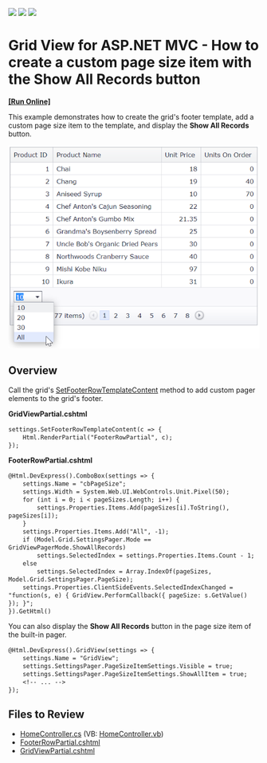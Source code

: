 <!-- default badges list -->
![](https://img.shields.io/endpoint?url=https://codecentral.devexpress.com/api/v1/VersionRange/128549872/14.1.8%2B)
[![](https://img.shields.io/badge/Open_in_DevExpress_Support_Center-FF7200?style=flat-square&logo=DevExpress&logoColor=white)](https://supportcenter.devexpress.com/ticket/details/T190979)
[![](https://img.shields.io/badge/📖_How_to_use_DevExpress_Examples-e9f6fc?style=flat-square)](https://docs.devexpress.com/GeneralInformation/403183)
<!-- default badges end -->
# Grid View for ASP.NET MVC - How to create a custom page size item with the Show All Records button
<!-- run online -->
**[[Run Online]](https://codecentral.devexpress.com/128549872/)**
<!-- run online end -->

This example demonstrates how to create the grid's footer template, add a custom page size item to the template, and display the **Show All Records** button.

![Custom page size item](customPager.png)

## Overview

Call the grid's [SetFooterRowTemplateContent](https://docs.devexpress.com/AspNetMvc/DevExpress.Web.Mvc.GridViewSettings.SetFooterRowTemplateContent.overloads) method to add custom pager elements to the grid's footer.

**GridViewPartial.cshtml**

```cshtml
settings.SetFooterRowTemplateContent(c => {
    Html.RenderPartial("FooterRowPartial", c);
});
```

**FooterRowPartial.cshtml**

```cshtml
@Html.DevExpress().ComboBox(settings => {
    settings.Name = "cbPageSize";
    settings.Width = System.Web.UI.WebControls.Unit.Pixel(50);
    for (int i = 0; i < pageSizes.Length; i++) {
        settings.Properties.Items.Add(pageSizes[i].ToString(), pageSizes[i]);
    }
    settings.Properties.Items.Add("All", -1);
    if (Model.Grid.SettingsPager.Mode == GridViewPagerMode.ShowAllRecords) 
        settings.SelectedIndex = settings.Properties.Items.Count - 1;
    else
        settings.SelectedIndex = Array.IndexOf(pageSizes, Model.Grid.SettingsPager.PageSize);
    settings.Properties.ClientSideEvents.SelectedIndexChanged = "function(s, e) { GridView.PerformCallback({ pageSize: s.GetValue() }); }";
}).GetHtml()
```

You can also display the **Show All Records** button in the page size item of the built-in pager.

```cshtml
@Html.DevExpress().GridView(settings => {
    settings.Name = "GridView";
    settings.SettingsPager.PageSizeItemSettings.Visible = true;
    settings.SettingsPager.PageSizeItemSettings.ShowAllItem = true;
    <!-- ... -->
});
```

## Files to Review

* [HomeController.cs](./CS/Controllers/HomeController.cs) (VB: [HomeController.vb](./VB/Controllers/HomeController.vb))
* [FooterRowPartial.cshtml](./CS/Views/Home/FooterRowPartial.cshtml)
* [GridViewPartial.cshtml](./CS/Views/Home/GridViewPartial.cshtml)
